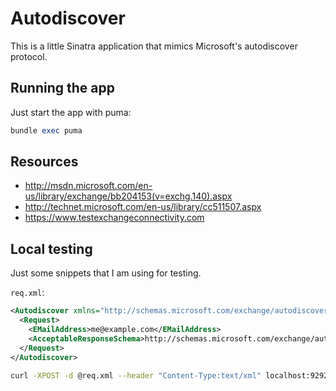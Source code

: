 # Autodiscover
This is a little Sinatra application that mimics Microsoft's autodiscover protocol.

## Running the app
Just start the app with puma:

```ruby
bundle exec puma
```

## Resources
* http://msdn.microsoft.com/en-us/library/exchange/bb204153(v=exchg.140).aspx
* http://technet.microsoft.com/en-us/library/cc511507.aspx
* https://www.testexchangeconnectivity.com

## Local testing
Just some snippets that I am using for testing.

`req.xml`:

```xml
<Autodiscover xmlns="http://schemas.microsoft.com/exchange/autodiscover/outlook/requestschema/2006">
  <Request>
    <EMailAddress>me@example.com</EMailAddress>
    <AcceptableResponseSchema>http://schemas.microsoft.com/exchange/autodiscover/outlook/responseschema/2006a</AcceptableResponseSchema>
  </Request>
</Autodiscover>
```

```sh
curl -XPOST -d @req.xml --header "Content-Type:text/xml" localhost:9292/autodiscover/autodiscover.xml
```
